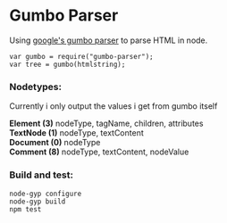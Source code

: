 # Gumbo Parser

Using [google's gumbo parser](https://github.com/google/gumbo-parser) to parse HTML in node.

```
var gumbo = require("gumbo-parser");
var tree = gumbo(htmlstring);
```

### Nodetypes:
Currently i only output the values i get from gumbo itself

**Element (3)** nodeType, tagName, children, attributes  
**TextNode (1)** nodeType, textContent  
**Document (0)** nodeType  
**Comment (8)** nodeType, textContent, nodeValue  

### Build and test:
```
node-gyp configure
node-gyp build
npm test
```
